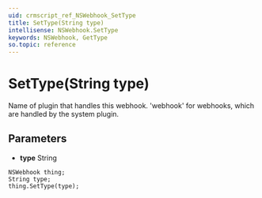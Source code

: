 ```yaml
---
uid: crmscript_ref_NSWebhook_SetType
title: SetType(String type)
intellisense: NSWebhook.SetType
keywords: NSWebhook, GetType
so.topic: reference
---
```


# SetType(String type)

Name of plugin that handles this webhook. 'webhook' for webhooks, which are handled by the system plugin.

## Parameters

* **type** String

```crmscript
NSWebhook thing;
String type;
thing.SetType(type);
```

